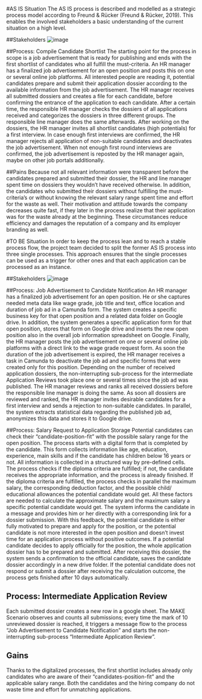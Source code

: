 #AS IS Situation
The AS IS process is described and modelled as a strategic process model according to Freund & Rücker (Freund & Rücker, 2019). This enables the involved stakeholders a basic understanding of the current situation on a high level.

##Stakeholders
![image](https://user-images.githubusercontent.com/105595416/233787342-aede7296-d0a5-4e14-a651-af36274caedd.png)

##Process: Compile Candidate Shortlist
The starting point for the process in scope is a job advertisement that is ready for publishing and ends with the first shortlist of candidates who all fulfill the must-criteria.
An HR manager has a finalized job advertisement for an open position and posts this on one or several online job platforms. All interested people are reading it, potential candidates prepare and submit their application dossier according to the available information from the job advertisement. 
The HR manager receives all submitted dossiers and creates a file for each candidate, before confirming the entrance of the application to each candidate. After a certain time, the responsible HR manager checks the dossiers of all applications received and categorizes the dossiers in three different groups. The responsible line manager does the same afterwards. After working on the dossiers, the HR manager invites all shortlist candidates (high potentials) for a first interview. In case enough first interviews are confirmed, the HR manager rejects all application of non-suitable candidates and deactivates the job advertisement. When not enough first round interviews are confirmed, the job advertisement is reposted by the HR manager again, maybe on other job portals additionally.

##Pains
Because not all relevant information were transparent before the candidates prepared and submitted their dossier, the HR and line manager spent time on dossiers they wouldn’t have received otherwise. In addition, the candidates who submitted their dossiers without fulfilling the must-criteria’s or without knowing the relevant salary range spent time and effort for the waste as well. Their motivation and attitude towards the company decreases quite fast, if they later in the process realize that their application was for the waste already at the beginning. These circumstances reduce efficiency and damages the reputation of a company and its employer branding as well.


#TO BE Situation
In order to keep the process lean and to reach a stable process flow, the project team decided to split the former AS IS process into three single processes. This approach ensures that the single processes can be used as a trigger for other ones and that each application can be processed as an instance.

##Stakeholders
![image](https://user-images.githubusercontent.com/105595416/233787609-3d81aa46-c337-4746-bc2b-de798b4ddf3a.png)

##Process: Job Advertisement to Candidate Notification
An HR manager has a finalized job advertisement for an open position. He or she captures needed meta data like wage grade, job title and text, office location and duration of job ad in a Camunda form. The system creates a specific business key for that open position and a related data folder on Google drive. In addition, the system generates a specific application form for that open position, stores that form on Google drive and inserts the new open position also in the overall job information spreadsheet on Google. Finally, the HR manager posts the job advertisement on one or several online job platforms with a direct link to the wage grade request form. 
As soon the duration of the job advertisement is expired, the HR manager receives a task in Camunda to deactivate the job ad and specific forms that were created only for this position. Depending on the number of received application dossiers, the non-interrupting sub-process for the intermediate Application Reviews took place one or several times since the job ad was published. 
The HR manager reviews and ranks all received dossiers before the responsible line manager is doing the same. As soon all dossiers are reviewed and ranked, the HR manager invites desirable candidates for a first interview and sends a rejection to non-suitable candidates. In parallel, the system extracts statistical data regarding the published job ad, anonymizes this data and stores it to Google drive.


##Process: Salary Request to Application Storage
Potential candidates can check their “candidate-position-fit” with the possible salary range for the open position. The process starts with a digital form that is completed by the candidate. This form collects information like age, education, experience, main skills and if the candidate has children below 16 years or not. All information is collected in a structured way by pre-defined cells. 
The process checks if the diploma criteria are fulfilled; if not, the candidate receives the appropriate information, and the process is already finished.
If the diploma criteria are fulfilled, the process checks in parallel the maximum salary, the corresponding deduction factor, and the possible child/ educational allowances the potential candidate would get. All these factors are needed to calculate the approximate salary and the maximum salary a specific potential candidate would get. The system informs the candidate in a message and provides him or her directly with a corresponding link for a dossier submission. 
With this feedback, the potential candidate is either fully motivated to prepare and apply for the position, or the potential candidate is not more interested in the open position and doesn’t invest time for an application process without positive outcomes.
If a potential candidate decides to apply officially for the position, the whole application dossier has to be prepared and submitted. After receiving this dossier, the system sends a confirmation to the official candidate, saves the candidate dossier accordingly in a new drive folder.
If the potential candidate does not respond or submit a dossier after receiving the calculation outcome, the process gets finished after 10 days automatically.


## Process: Intermediate Application Review
Each submitted dossier creates a new row in a google sheet. The MAKE Scenario observes and counts all submissions; every time the mark of 10 unreviewed dossier is reached, it triggers a message flow to the process “Job Advertisement to Candidate Notification” and starts the non-interrupting sub-process “Intermediate Application Review”.

## Gains
Thanks to the digitalized processes, the first shortlist includes already only candidates who are aware of their “candidates-position-fit” and the applicable salary range. Both the candidates and the hiring company do not waste time and effort for unmatching applications.
